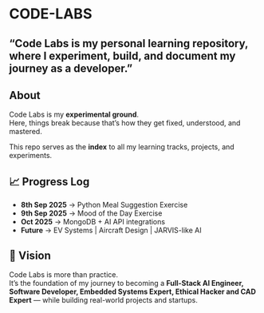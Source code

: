 # CODE-LABS

## “Code Labs is my personal learning repository, where I experiment, build, and document my journey as a developer.”

## About
Code Labs is my **experimental ground**.  
Here, things break because that’s how they get fixed, understood, and mastered.  

This repo serves as the **index** to all my learning tracks, projects, and experiments.  

## 📈 Progress Log
- **8th Sep 2025** → Python Meal Suggestion Exercise 
- **9th Sep 2025** → Mood of the Day Exercise 
- **Oct 2025** → MongoDB + AI API integrations  
- **Future** → EV Systems | Aircraft Design | JARVIS-like AI 

## 🎯 Vision
Code Labs is more than practice.  
It’s the foundation of my journey to becoming a **Full-Stack AI Engineer, Software Developer, Embedded Systems Expert, Ethical Hacker and CAD Expert** — while building real-world projects and startups.